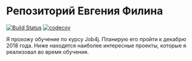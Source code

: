 ﻿# Репозиторий Евгения Филина
[![Build Status](https://travis-ci.org/efilin/job4j.svg?branch=master)](https://travis-ci.org/efilin/job4j)
[![codecov](https://codecov.io/gh/efilin/job4j/branch/master/graph/badge.svg)](https://codecov.io/gh/efilin/job4j)

Я прохожу обучение по курсу Job4j. Планирую его пройти к декабрю 2018 года.
Ниже находятся наиболее интересные проекты, которые я реализовал во время обучения.